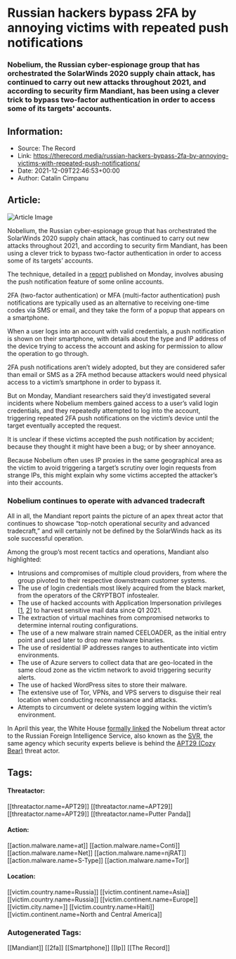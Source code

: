 # Russian hackers bypass 2FA by annoying victims with repeated push notifications
### Nobelium, the Russian cyber-espionage group that has orchestrated the SolarWinds 2020 supply chain attack, has continued to carry out new attacks throughout 2021, and according to security firm Mandiant, has been using a clever trick to bypass two-factor authentication in order to access some of its targets' accounts.

## Information:
+ Source: The Record
+ Link: https://therecord.media/russian-hackers-bypass-2fa-by-annoying-victims-with-repeated-push-notifications/
+ Date: 2021-12-09T22:46:53+00:00
+ Author: Catalin Cimpanu


## Article:
![Article Image](https://therecord.media/wp-content/uploads/2021/12/russia-moscow.png)

Nobelium, the Russian cyber-espionage group that has orchestrated the SolarWinds 2020 supply chain attack, has continued to carry out new attacks throughout 2021, and according to security firm Mandiant, has been using a clever trick to bypass two-factor authentication in order to access some of its targets’ accounts.


The technique, detailed in a [report](https://www.mandiant.com/resources/russian-targeting-gov-business) published on Monday, involves abusing the push notification feature of some online accounts.


2FA (two-factor authentication) or MFA (multi-factor authentication) push notifications are typically used as an alternative to receiving one-time codes via SMS or email, and they take the form of a popup that appears on a smartphone.


When a user logs into an account with valid credentials, a push notification is shown on their smartphone, with details about the type and IP address of the device trying to access the account and asking for permission to allow the operation to go through.


2FA push notifications aren’t widely adopted, but they are considered safer than email or SMS as a 2FA method because attackers would need physical access to a victim’s smartphone in order to bypass it.


But on Monday, Mandiant researchers said they’d investigated several incidents where Nobelium members gained access to a user’s valid login credentials, and they repeatedly attempted to log into the account, triggering repeated 2FA push notifications on the victim’s device until the target eventually accepted the request.


It is unclear if these victims accepted the push notification by accident; because they thought it might have been a bug; or by sheer annoyance.


Because Nobelium often uses IP proxies in the same geographical area as the victim to avoid triggering a target’s scrutiny over login requests from strange IPs, this might explain why some victims accepted the attacker’s into their accounts.


### Nobelium continues to operate with advanced tradecraft


All in all, the Mandiant report paints the picture of an apex threat actor that continues to showcase “top-notch operational security and advanced tradecraft,” and will certainly not be defined by the SolarWinds hack as its sole successful operation.


Among the group’s most recent tactics and operations, Mandiant also highlighted:


* Intrusions and compromises of multiple cloud providers, from where the group pivoted to their respective downstream customer systems.
* The use of login credentials most likely acquired from the black market, from the operators of the CRYPTBOT infostealer.
* The use of hacked accounts with Application Impersonation privileges [[1](https://community.mimecast.com/s/article/Configuring-Application-Impersonation-676817631), [2](https://docs.microsoft.com/en-us/exchange/client-developer/exchange-web-services/how-to-configure-impersonation)] to harvest sensitive mail data since Q1 2021.
* The extraction of virtual machines from compromised networks to determine internal routing configurations.
* The use of a new malware strain named CEELOADER, as the initial entry point and used later to drop new malware binaries.
* The use of residential IP addresses ranges to authenticate into victim environments.
* The use of Azure servers to collect data that are geo-located in the same cloud zone as the victim network to avoid triggering security alerts.
* The use of hacked WordPress sites to store their malware.
* The extensive use of Tor, VPNs, and VPS servers to disguise their real location when conducting reconnaissance and attacks.
* Attempts to circumvent or delete system logging within the victim’s environment.


In April this year, the White House [formally linked](https://therecord.media/white-house-formally-blames-russian-intelligence-service-svr-for-solarwinds-hack/) the Nobelium threat actor to the Russian Foreign Intelligence Service, also known as the [SVR](https://en.wikipedia.org/wiki/Foreign_Intelligence_Service_(Russia)), the same agency which security experts believe is behind the [APT29 (Cozy Bear)](https://twitter.com/jfslowik/status/1452622772371218442) threat actor.





## Tags:

#### Threatactor:
[[threatactor.name=APT29]] [[threatactor.name=APT29]] [[threatactor.name=APT29]] [[threatactor.name=Putter Panda]]

#### Action:
[[action.malware.name=at]] [[action.malware.name=Conti]] [[action.malware.name=Net]] [[action.malware.name=njRAT]] [[action.malware.name=S-Type]] [[action.malware.name=Tor]]

#### Location:
[[victim.country.name=Russia]] [[victim.continent.name=Asia]] [[victim.country.name=Russia]] [[victim.continent.name=Europe]] [[victim.city.name=]] [[victim.country.name=Haiti]] [[victim.continent.name=North and Central America]]

### Autogenerated Tags:
[[Mandiant]] [[2fa]] [[Smartphone]] [[Ip]] [[The Record]]

